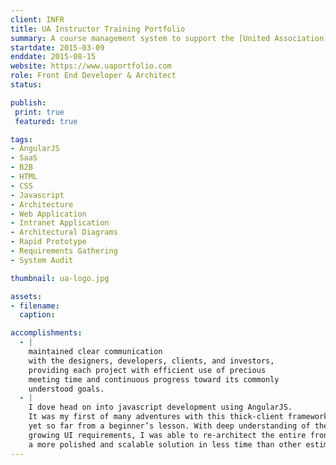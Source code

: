 ```yaml
---
client: INFR
title: UA Instructor Training Portfolio
summary: A course management system to support the [United Association](http://ua.org) annual [instructor training](https://youtu.be/9lx78vzgbjM) and ongoing trainer testing.
startdate: 2015-03-09
enddate: 2015-08-15
website: https://www.uaportfolio.com
role: Front End Developer & Architect
status: 

publish:  
 print: true
 featured: true

tags:
- AngularJS
- SaaS
- B2B
- HTML
- CSS
- Javascript
- Architecture
- Web Application
- Intranet Application
- Architectural Diagrams
- Rapid Prototype
- Requirements Gathering
- System Audit

thumbnail: ua-logo.jpg

assets: 
- filename: 
  caption: 

accomplishments: 
  - |
    maintained clear communication 
    with the designers, developers, clients, and investors, 
    providing each project with efficient use of precious 
    meeting time and continuous progress toward its commonly 
    understood goals.
  - |
    I dove head on into javascript development using AngularJS. 
    It was my first of many adventures with this thick-client framework, 
    yet so far from a beginner’s lesson. With deep understanding of the application’s 
    growing UI requirements, I was able to re-architect the entire front end to deliver 
    a more polished and scalable solution in less time than other estimates.
---
```


